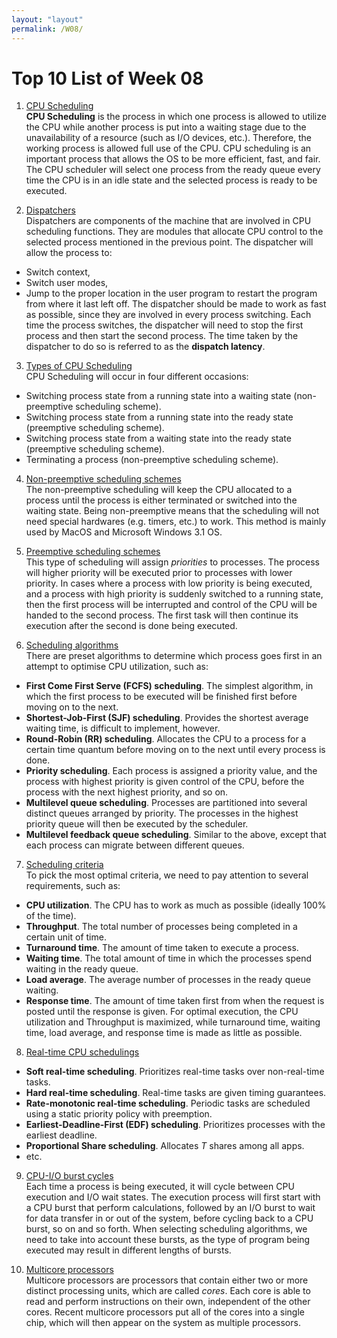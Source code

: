 ```yaml
---
layout: "layout"
permalink: /W08/
---
```


# Top 10 List of Week 08

1. [CPU Scheduling](https://www.studytonight.com/operating-system/cpu-scheduling#)<br>
**CPU Scheduling** is the process in which one process is allowed to utilize the CPU while another process is put into a waiting stage due to the unavailability of a resource (such as I/O devices, etc.). Therefore, the working process is allowed full use of the CPU. CPU scheduling is an important process that allows the OS to be more efficient, fast, and fair. The CPU scheduler will select one process from the ready queue every time the CPU is in an idle state and the selected process is ready to be executed.

2. [Dispatchers](https://www.studytonight.com/operating-system/cpu-scheduling#)<br>
Dispatchers are components of the machine that are involved in CPU scheduling functions. They are modules that allocate CPU control to the selected process mentioned in the previous point. The dispatcher will allow the process to:
* Switch context,
* Switch user modes,
* Jump to the proper location in the user program to restart the program from where it last left off.
The dispatcher should be made to work as fast as possible, since they are involved in every process switching. Each time the process switches, the dispatcher will need to stop the first process and then start the second process. The time taken by the dispatcher to do so is referred to as the **dispatch latency**.

3. [Types of CPU Scheduling](https://www.studytonight.com/operating-system/cpu-scheduling#)<br>
CPU Scheduling will occur in four different occasions:
* Switching process state from a running state into a waiting state (non-preemptive scheduling scheme).
* Switching process state from a running state into the ready state (preemptive scheduling scheme).
* Switching process state from a waiting state into the ready state (preemptive scheduling scheme).
* Terminating a process (non-preemptive scheduling scheme).

4. [Non-preemptive scheduling schemes](https://www.studytonight.com/operating-system/cpu-scheduling#)<br>
The non-preemptive scheduling will keep the CPU allocated to a process until the process is either terminated or switched into the waiting state. Being non-preemptive means that the scheduling will not need special hardwares (e.g. timers, etc.) to work. This method is mainly used by MacOS and Microsoft Windows 3.1 OS. 

5. [Preemptive scheduling schemes](https://www.studytonight.com/operating-system/cpu-scheduling#)<br>
This type of scheduling will assign *priorities* to processes. The process will higher priority will be executed prior to processes with lower priority. In cases where a process with low priority is being executed, and a process with high priority is suddenly switched to a running state, then the first process will be interrupted and control of the CPU will be handed to the second process. The first task will then continue its execution after the second is done being executed.

6. [Scheduling algorithms](https://www.studytonight.com/operating-system/cpu-scheduling#)<br>
There are preset algorithms to determine which process goes first in an attempt to optimise CPU utilization, such as:
* **First Come First Serve (FCFS) scheduling**. The simplest algorithm, in which the first process to be executed will be finished first before moving on to the next.
* **Shortest-Job-First (SJF) scheduling**. Provides the shortest average waiting time, is difficult to implement, however.
* **Round-Robin (RR) scheduling**. Allocates the CPU to a process for a certain time quantum before moving on to the next until every process is done.
* **Priority scheduling**. Each process is assigned a priority value, and the process with highest priority is given control of the CPU, before the process with the next highest priority, and so on.
* **Multilevel queue scheduling**. Processes are partitioned into several distinct queues arranged by priority. The processes in the highest priority queue will then be executed by the scheduler. 
* **Multilevel feedback queue scheduling**. Similar to the above, except that each process can migrate between different queues.

7. [Scheduling criteria](https://www.studytonight.com/operating-system/cpu-scheduling#)<br>
To pick the most optimal criteria, we need to pay attention to several requirements, such as:
* **CPU utilization**. The CPU has to work as much as possible (ideally 100% of the time).
* **Throughput**. The total number of processes being completed in a certain unit of time.
* **Turnaround time**. The amount of time taken to execute a process.
* **Waiting time**. The total amount of time in which the processes spend waiting in the ready queue.
* **Load average**. The average number of processes in the ready queue waiting.
* **Response time**. The amount of time taken first from when the request is posted until the response is given.
For optimal execution, the CPU utilization and Throughput is maximized, while turnaround time, waiting time, load average, and response time is made as little as possible.

8. [Real-time CPU schedulings](http://www.inf.ed.ac.uk/teaching/courses/es/PDFs/lecture_7.pdf)<br>
* **Soft real-time scheduling**. Prioritizes real-time tasks over non-real-time tasks.
* **Hard real-time scheduling**. Real-time tasks are given timing guarantees.
* **Rate-monotonic real-time scheduling**. Periodic tasks are scheduled using a static priority policy with preemption.
* **Earliest-Deadline-First (EDF) scheduling**. Prioritizes processes with the earliest deadline.
* **Proportional Share scheduling**. Allocates *T* shares among all apps.
* etc.

9. [CPU-I/O burst cycles](https://www.cs.uic.edu/~jbell/CourseNotes/OperatingSystems/6_CPU_Scheduling.html)<br>
Each time a process is being executed, it will cycle between CPU execution and I/O wait states. The execution process will first start with a CPU burst that perform calculations, followed by an I/O burst to wait for data transfer in or out of the system, before cycling back to a CPU burst, so on and so forth. When selecting scheduling algorithms, we need to take into account these bursts, as the type of program being executed may result in different lengths of bursts.

10. [Multicore processors](https://www.cs.uic.edu/~jbell/CourseNotes/OperatingSystems/6_CPU_Scheduling.html)<br>
Multicore processors are processors that contain either two or more distinct processing units, which are called *cores*. Each core is able to read and perform instructions on their own, independent of the other cores. Recent multicore processors put all of the cores into a single chip, which will then appear on the system as multiple processors. 
